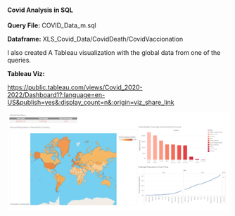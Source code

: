 #### Covid Analysis in SQL

<strong>Query File:</strong> COVID_Data_m.sql

<strong>Dataframe:</strong> XLS_Covid_Data/CovidDeath/CovidVaccionation


I also created A Tableau visualization with the global data from one of the queries.

<strong>Tableau Viz:</strong> 

https://public.tableau.com/views/Covid_2020-2022/Dashboard1?:language=en-US&publish=yes&:display_count=n&:origin=viz_share_link

![Tableau Visualization, Population infection over time](/images/Covid_data_viz.png)
